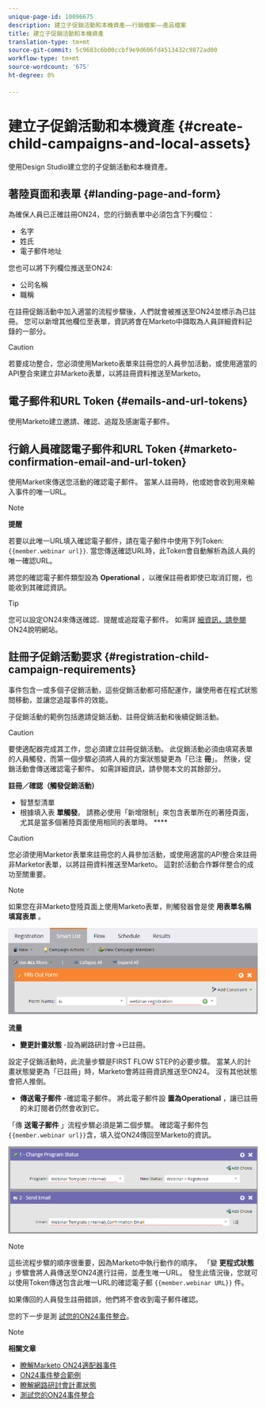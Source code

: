 ```yaml
---
unique-page-id: 10096675
description: 建立子促銷活動和本機資產——行銷檔案——產品檔案
title: 建立子促銷活動和本機資產
translation-type: tm+mt
source-git-commit: 5c9683c6b00ccbf9e9d606fd4513432c9872ad00
workflow-type: tm+mt
source-wordcount: '675'
ht-degree: 0%

---
```



# 建立子促銷活動和本機資產 {#create-child-campaigns-and-local-assets}

使用Design Studio建立您的子促銷活動和本機資產。

## 著陸頁面和表單 {#landing-page-and-form}

為確保人員已正確註冊ON24，您的行銷表單中必須包含下列欄位：

* 名字
* 姓氏
* 電子郵件地址

您也可以將下列欄位推送至ON24:

* 公司名稱
* 職稱

在註冊促銷活動中加入適當的流程步驟後，人們就會被推送至ON24並標示為已註冊。 您可以新增其他欄位至表單，資訊將會在Marketo中擷取為人員詳細資料記錄的一部分。

>[!CAUTION]
>
>若要成功整合，您必須使用Marketo表單來註冊您的人員參加活動，或使用適當的API整合來建立非Marketo表單，以將註冊資料推送至Marketo。

## 電子郵件和URL Token {#emails-and-url-tokens}

使用Marketo建立邀請、確認、追蹤及感謝電子郵件。

## 行銷人員確認電子郵件和URL Token {#marketo-confirmation-email-and-url-token}

使用Market來傳送您活動的確認電子郵件。 當某人註冊時，他或她會收到用來輸入事件的唯一URL。

>[!NOTE]
>
>**提醒**
>
>若要以此唯一URL填入確認電子郵件，請在電子郵件中使用下列Token: `{{member.webinar url}}`. 當您傳送確認URL時，此Token會自動解析為該人員的唯一確認URL。
>
>將您的確認電子郵件類型設為 **Operational** ，以確保註冊者即使已取消訂閱，也能收到其確認資訊。

>[!TIP]
>
>您可以設定ON24來傳送確認、提醒或追蹤電子郵件。 如需詳 [細資訊，請參閱](http://webcastelitehelp.on24.com) ON24說明網站。

## 註冊子促銷活動要求 {#registration-child-campaign-requirements}

事件包含一或多個子促銷活動，這些促銷活動都可搭配運作，讓使用者在程式狀態間移動，並讓您追蹤事件的效能。

子促銷活動的範例包括邀請促銷活動、註冊促銷活動和後續促銷活動。

>[!CAUTION]
>
>要使適配器完成其工作，您必須建立註冊促銷活動。 此促銷活動必須由填寫表單的人員觸發，而第一個步驟必須將人員的方案狀態變更為「已注 **冊**」。 然後，促銷活動會傳送確認電子郵件。 如需詳細資訊，請參閱本文的其餘部分。

**註冊／確認（觸發促銷活動）**

* 智慧型清單
* 根據填入表 **單觸發**。 請務必使用「新增限制」來包含表單所在的著陸頁面，尤其是當多個著陸頁面使用相同的表單時。 ****

>[!CAUTION]
>
>您必須使用Marketor表單來註冊您的人員參加活動，或使用適當的API整合來註冊非Marketor表單，以將註冊資料推送至Marketo。 這對於活動合作夥伴整合的成功至關重要。

>[!NOTE]
>
>如果您在非Marketo登陸頁面上使用Marketo表單，則觸發器會是使 **用表單名稱填寫表單** 。

![](assets/image2015-12-22-15-3a20-3a51.png)

**流量**

* **變更計畫狀態** -設為網路研討會->已註冊。

設定子促銷活動時，此流量步驟是FIRST FLOW STEP的必要步驟。 當某人的計畫狀態變更為「已註冊」時，Marketo會將註冊資訊推送至ON24。 沒有其他狀態會把人推倒。

* **傳送電子郵件** -確認電子郵件。 將此電子郵件設 **置為Operational** ，讓已註冊的未訂閱者仍然會收到它。

「傳 **送電子郵件** 」流程步驟必須是第二個步驟。 確認電子郵件包 `{{member.webinar url}}`含，填入從ON24傳回至Marketo的資訊。

![](assets/image2015-12-22-15-3a29-3a50.png)

>[!NOTE]
>
>這些流程步驟的順序很重要，因為Marketo中執行動作的順序。 「變 **更程式狀態** 」步驟會將人員傳送至ON24進行註冊，並產生唯一URL。 發生此情況後，您就可以使用Token傳送包含此唯一URL的確認電子郵 `{{member.webinar URL}}` 件。
>
>如果傳回的人員發生註冊錯誤，他們將不會收到電子郵件確認。

您的下一步是測 [試您的ON24事件整合](test-your-on24-event-integration.md)。

>[!NOTE]
>
>**相關文章**
>
>* [瞭解Marketo ON24適配器事件](understanding-marketo-on24-adapter-events.md)
>* [ON24事件整合範例](example-on24-event-integration.md)
>* [瞭解網路研討會計畫狀態](understanding-webinar-program-statuses.md)
>* [測試您的ON24事件整合](test-your-on24-event-integration.md)

>



